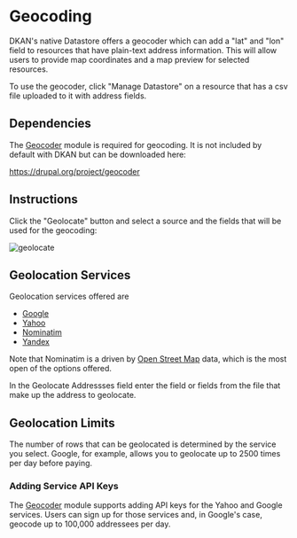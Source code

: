 # Geocoding

DKAN's native Datastore offers a geocoder which can add a "lat" and "lon" field to resources that have plain-text address information. This will allow users to provide map coordinates and a map preview for selected resources.

To use the geocoder, click "Manage Datastore" on a resource that has a csv file uploaded to it with address fields.

## Dependencies

The [Geocoder](https://drupal.org/project/geocoder) module is required for geocoding. It is not included by default with DKAN but can be downloaded here: 

https://drupal.org/project/geocoder

## Instructions

Click the "Geolocate" button and select a source and the fields that will be used for the geocoding:

![geolocate](http://docs.getdkan.com/sites/default/files/Screen%20Shot%202014-03-11%20at%208.46.51%20AM.png)

## Geolocation Services

Geolocation services offered are 

* [Google](https://developers.google.com/maps/articles/geocodestrat)
* [Yahoo](http://developer.yahoo.com/boss/geo/)
* [Nominatim](href="http://developer.mapquest.com/web/products/open/nominatim)
* [Yandex](http://api.yandex.com/maps/doc/geocoder/desc/concepts/input_params.xml)

Note that Nominatim is a driven by [Open Street Map](http://www.openstreetmap.org/) data, which is the most open of the options offered.

In the Geolocate Addressses field enter the field or fields from the file that make up the address to geolocate.

## Geolocation Limits

The number of rows that can be geolocated is determined by the service you select. Google, for example, allows you to geolocate up to 2500 times per day before paying.

### Adding Service API Keys

The [Geocoder](https://drupal.org/project/geocoder) module supports adding API keys for the Yahoo and Google services. Users can sign up for those services and, in Google's case, geocode up to 100,000 addressees per day.
